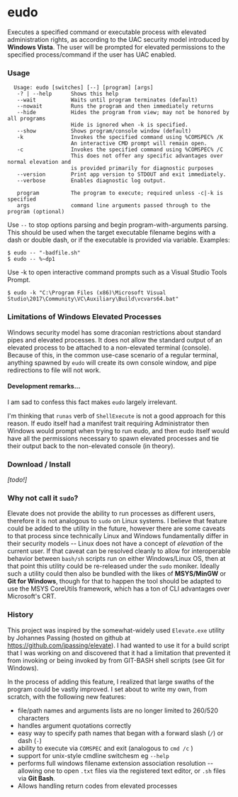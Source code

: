 # eudo

Executes a specified command or executable process with elevated administration rights, as according to the UAC security model
introduced by **Windows Vista**. The user will be prompted for elevated permissions to the specified process/command if
the user has UAC enabled.

### Usage

```
  Usage: eudo [switches] [--] [program] [args]
   -? | --help      Shows this help
   --wait           Waits until program terminates (default)
   --nowait         Runs the program and then immediately returns
   --hide           Hides the program from view; may not be honored by all programs
                    Hide is ignored when -k is specified.
   --show           Shows program/console window (default)
   -k               Invokes the specified command using %COMSPEC% /K
                    An interactive CMD prompt will remain open.
   -c               Invokes the specified command using %COMSPEC% /C
                    This does not offer any specific advantages over normal elevation and
                    is provided primarily for diagnostic purposes
   --version        Print app version to STDOUT and exit immediately.
   --verbose        Enables diagnostic log output.
  
   program          The program to execute; required unless -c|-k is specified
   args             command line arguments passed through to the program (optional)
```

Use `--` to stop options parsing and begin program-with-arguments parsing. This should be used when the target
executable filename begins with a dash or double dash, or if the executable is provided via variable.  Examples:

    $ eudo -- "-badfile.sh"
    $ eudo -- %~dp1

Use -k to open interactive command prompts such as a Visual Studio Tools Prompt.

    $ eudo -k "C:\Program Files (x86)\Microsoft Visual Studio\2017\Community\VC\Auxiliary\Build\vcvars64.bat"

### Limitations of Windows Elevated Processes

Windows security model has some draconian restrictions about standard pipes and elevated processes. It does not allow
the standard output of an elevated process to be attached to a non-elevated terminal (console). Because of this, in
the common use-case scenario of a regular terminal, anything spawned by `eudo` will create its own console window,
and pipe redirections to file will not work.

#### Development remarks...

I am sad to confess this fact makes `eudo` largely irrelevant.

I'm thinking that `runas` verb of `ShellExecute` is not a good approach for this reason. If eudo itself had a manifest
trait requiring Administrator then Windows would prompt when trying to run eudo, and then eudo itself would have all
the permissions necessary to spawn elevated processes and tie their output back to the non-elevated console (in theory).

### Download / Install

*[todo!]*

### Why not call it `sudo`?

Elevate does not provide the ability to run processes as different users, therefore it is not analogous to `sudo` on Linux
systems. I believe that feature could be added to the utility in the future, however there are some caveats to that process
since technically Linux and Windows fundamentally differ in their security models -- Linux does not have a concept of *elevation*
of the current user. If that caveat can be resolved cleanly to allow for interoperable behavior between `bash/sh` scripts run on
either Windows/Linux OS, then at that point this utility could be re-released under the `sudo` moniker. Ideally such a utility
could then also be bundled with the likes of **MSYS/MinGW** or **Git for Windows**, though for that to happen the tool should be
adapted to use the MSYS CoreUtils framework, which has a ton of CLI advantages over Microsoft's CRT.

### History

This project was inspired by the somewhat-widely used `Elevate.exe` utility by Johannes Passing (hosted on github at https://github.com/jpassing/elevate).
I had wanted to use it for a build script that I was working on and discovered that it had a limitation that prevented it from
invoking or being invoked by from GIT-BASH shell scripts (see Git for Windows).

In the process of adding this feature, I realized that large swaths of the program could be vastly improved. I set about to
write my own, from scratch, with the following new features:

* file/path names and arguments lists are no longer limited to 260/520 characters
* handles argument quotations correctly
* easy way to specify path names that began with a forward slash (`/`) or dash (`-`)
* ability to execute via `COMSPEC` and exit (analogous to `cmd /c` )
* support for unix-style cmdline switchesm eg `--help`
* performs full windows filename extension association resolution -- allowing one to open `.txt` files via the registered text
  editor, or `.sh` files via **Git Bash**.
* Allows handling return codes from elevated processes


